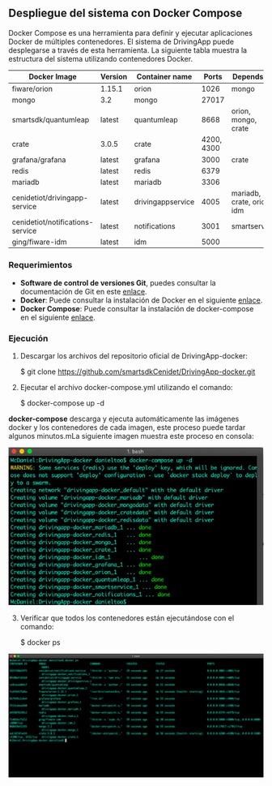 ## Despliegue del sistema con Docker Compose

Docker Compose es una herramienta para definir y ejecutar aplicaciones Docker de múltiples contenedores. El sistema de DrivingApp puede desplegarse a través de esta herramienta. La siguiente tabla muestra la estructura del sistema utilizando contenedores Docker.

|Docker Image|Version|Container name|Ports|Depends on|
|---------|-----------|----------|----------|-----------|
|fiware/orion|1.15.1|orion|1026|mongo|
|mongo|3.2|mongo|27017|
|smartsdk/quantumleap|latest|quantumleap|8668|orion, mongo, crate|
|crate|3.0.5|crate|4200, 4300|
|grafana/grafana|latest|grafana|3000|crate
|redis|latest|redis|6379|
|mariadb|latest|mariadb|3306|
|cenidetiot/drivingapp-service|latest|drivingappservice|4005|mariadb, crate, orion, idm|
|cenidetiot/notifications-service|latest|notifications|3001|smartservice|
|ging/fiware-idm|latest|idm|5000|

### Requerimientos

- **Software de control de versiones Git**, puedes consultar la documentación de Git en este [enlace]( https://git-scm.com/).
- **Docker**: Puede consultar la instalación de Docker en el siguiente [enlace](https://docs.docker.com/cs-engine/1.12/).
- **Docker Compose**: Puede consultar la instalación de docker-compose en  el siguiente [enlace](https://docs.docker.com/compose/install/).

### Ejecución 

1. Descargar los archivos del repositorio oficial de DrivingApp-docker:

    $ git clone https://github.com/smartsdkCenidet/DrivingApp-docker.git


2. Ejecutar el archivo docker-compose.yml utilizando el comando: 

    $ docker-compose up -d 

**docker-compose** descarga y ejecuta automáticamente las imágenes docker y los contenedores de cada imagen, este proceso puede tardar algunos minutos.mLa siguiente imagen muestra este proceso en consola:

![docker-compose up -d](./img/dockerDeploy1.png)


3. Verificar que todos los contenedores están ejecutándose con el comando:

    $ docker ps 

![docker ps](./img/dockerDeploy2.png)

